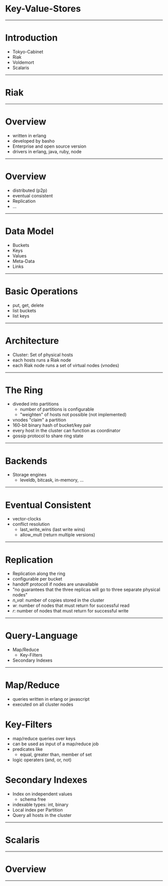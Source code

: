 # Key-Value-Stores

---

# Introduction

* Tokyo-Cabinet
* Riak
* Voldemort
* Scalaris

---

# Riak

---

# Overview

* written in erlang
* developed by basho
* Enterprise and open source version
* drivers in erlang, java, ruby, node

---

# Overview

* distributed (p2p)
* eventual consistent
* Replication
* ...

---

# Data Model

* Buckets
* Keys
* Values
* Meta-Data
* Links

---

# Basic Operations

* put, get, delete
* list buckets
* list keys

---

# Architecture

* Cluster: Set of physical hosts
* each hosts runs a Riak node
* each Riak node runs a set of virtual nodes (vnodes)

---

# The Ring

* diveded into partitions
    * number of partitions is configurable
    * "weighten" of hosts not possible (not implemented)
* vnodes "claim" a partition
* 160-bit binary hash of bucket/key pair
* every host in the cluster can function as coordinator
* gossip protocol to share ring state

---

# Backends

* Storage engines
    * leveldb, bitcask, in-memory, ...

---

# Eventual Consistent

* vector-clocks
* conflict resolution
    * last\_write\_wins (last write wins)
    * allow\_mult (return multiple versions)

---

# Replication

* Replication along the ring
* configurable per bucket
* handoff protocoll if nodes are unavailable
* "no guarantees that the three replicas will go to three separate physical nodes"
* *n_val*: number of copies stored in the cluster
* *w*: number of nodes that must return for successful read
* *r*: number of nodes that must return for successful write

---

# Query-Language

* Map/Reduce
    * Key-Filters
* Secondary Indexes

---

# Map/Reduce
* queries written in erlang or javascript
* executed on all cluster nodes

# Key-Filters
* map/reduce queries over keys
* can be used as input of a map/reduce job
* predicates like
    * equal, greater than, member of set
* logic operaters (and, or, not)

# Secondary Indexes
* Index on independent values
    * schema free
* indexable types: int, binary
* Local index per Partition
* Query all hosts in the cluster

---

# Scalaris

---

# Overview

---
